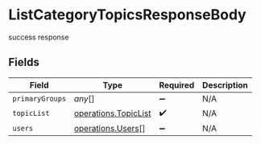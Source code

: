 # ListCategoryTopicsResponseBody

success response


## Fields

| Field                                                               | Type                                                                | Required                                                            | Description                                                         |
| ------------------------------------------------------------------- | ------------------------------------------------------------------- | ------------------------------------------------------------------- | ------------------------------------------------------------------- |
| `primaryGroups`                                                     | *any*[]                                                             | :heavy_minus_sign:                                                  | N/A                                                                 |
| `topicList`                                                         | [operations.TopicList](../../../sdk/models/operations/topiclist.md) | :heavy_check_mark:                                                  | N/A                                                                 |
| `users`                                                             | [operations.Users](../../../sdk/models/operations/users.md)[]       | :heavy_minus_sign:                                                  | N/A                                                                 |